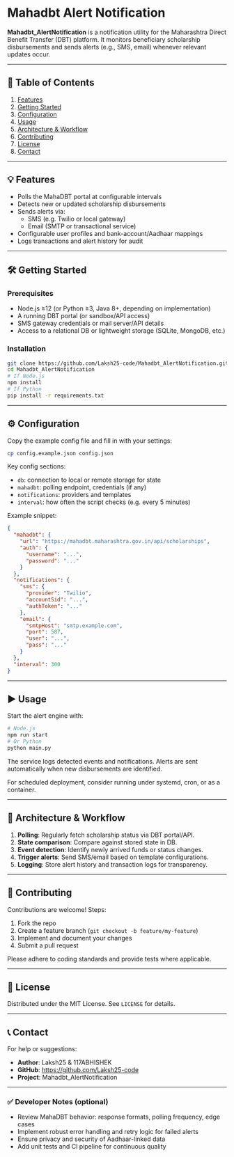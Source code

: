 
# Mahadbt Alert Notification

**Mahadbt_AlertNotification** is a notification utility for the Maharashtra Direct Benefit Transfer (DBT) platform. It monitors beneficiary scholarship disbursements and sends alerts (e.g., SMS, email) whenever relevant updates occur.

---

## 🧾 Table of Contents

1. [Features](#-features)  
2. [Getting Started](#-getting-started)  
3. [Configuration](#-configuration)  
4. [Usage](#-usage)  
5. [Architecture & Workflow](#-architecture--workflow)  
6. [Contributing](#-contributing)  
7. [License](#-license)  
8. [Contact](#-contact)  

---

## 💡 Features

- Polls the MahaDBT portal at configurable intervals
- Detects new or updated scholarship disbursements
- Sends alerts via:
  - SMS (e.g. Twilio or local gateway)
  - Email (SMTP or transactional service)
- Configurable user profiles and bank-account/Aadhaar mappings
- Logs transactions and alert history for audit

---

## 🛠️ Getting Started

### Prerequisites

- Node.js ≥12 (or Python ≥3, Java 8+, depending on implementation)
- A running DBT portal (or sandbox/API access)
- SMS gateway credentials or mail server/API details
- Access to a relational DB or lightweight storage (SQLite, MongoDB, etc.)

### Installation

```bash
git clone https://github.com/Laksh25-code/Mahadbt_AlertNotification.git
cd Mahadbt_AlertNotification
# If Node.js
npm install
# If Python
pip install -r requirements.txt
```

---

## ⚙️ Configuration

Copy the example config file and fill in with your settings:

```bash
cp config.example.json config.json
```

Key config sections:

- `db`: connection to local or remote storage for state
- `mahadbt`: polling endpoint, credentials (if any)
- `notifications`: providers and templates
- `interval`: how often the script checks (e.g. every 5 minutes)

Example snippet:

```json
{
  "mahadbt": {
    "url": "https://mahadbt.maharashtra.gov.in/api/scholarships",
    "auth": {
      "username": "...",
      "password": "..."
    }
  },
  "notifications": {
    "sms": {
      "provider": "Twilio",
      "accountSid": "...",
      "authToken": "..."
    },
    "email": {
      "smtpHost": "smtp.example.com",
      "port": 587,
      "user": "...",
      "pass": "..."
    }
  },
  "interval": 300
}
```

---

## ▶️ Usage

Start the alert engine with:

```bash
# Node.js
npm run start
# Or Python
python main.py
```

The service logs detected events and notifications. Alerts are sent automatically when new disbursements are identified.

For scheduled deployment, consider running under systemd, cron, or as a container.

---

## 🧠 Architecture & Workflow

1. **Polling**: Regularly fetch scholarship status via DBT portal/API.  
2. **State comparison**: Compare against stored state in DB.  
3. **Event detection**: Identify newly arrived funds or status changes.  
4. **Trigger alerts**: Send SMS/email based on template configurations.  
5. **Logging**: Store alert history and transaction logs for transparency.

---

## 🙌 Contributing

Contributions are welcome! Steps:

1. Fork the repo  
2. Create a feature branch (`git checkout -b feature/my-feature`)  
3. Implement and document your changes  
4. Submit a pull request

Please adhere to coding standards and provide tests where applicable.

---

## 📜 License

Distributed under the MIT License. See `LICENSE` for details.

---

## 📞 Contact

For help or suggestions:  
- **Author**: Laksh25 & 117ABHISHEK 
- **GitHub**: https://github.com/Laksh25-code  
- **Project**: Mahadbt_AlertNotification

---

### ✅ Developer Notes (optional)

- Review MahaDBT behavior: response formats, polling frequency, edge cases
- Implement robust error handling and retry logic for failed alerts
- Ensure privacy and security of Aadhaar-linked data
- Add unit tests and CI pipeline for continuous quality
